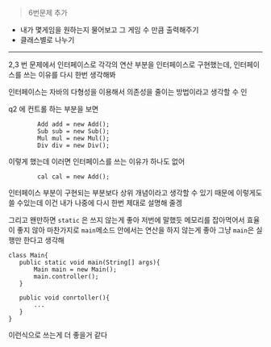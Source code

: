 > 6번문제 추가
- 내가 몇게임을 원하는지 물어보고 그 게임 수 만큼 출력해주기
- 클래스별로 나누기 


---

2,3 번 문제에서 인터페이스로 각각의 연산 부분을 인터페이스로 구현했는데,
인터페이스를 쓰는 이유를 다시 한번 생각해봐

인터페이스는 자바의 다형성을 이용해서 의존성을 줄이는 방법이라고 생각할 수 인
 
q2 에 컨트롤 하는 부분을 보면

            Add add = new Add();
            Sub sub = new Sub();
            Mul mul = new Mul();
            Div div = new Div();
            
이렇게 했는데 이러면 인터페이스를 쓰는 이유가 하나도 없어

            cal cal = new Add();

인터페이스 부분이 구현되는 부분보다 상위 개념이라고 생각할 수 있기 때문에  이렇게도 쓸 수있는데 이건 내가 나중에 다시 한번 제대로 설명해 줄겡 

그리고 왠만하면 `static` 은 쓰지 않는게 좋아 
저번에 말했듯 메모리를 잡아먹어서 효율이 좋지 않아
마찬가지로 `main`메소드 안에서는 연산을 하지 않는게 좋아 그냥 `main`은 실행만 한다고 생각해
 
 ```{.java}
 class Main{
    public static void main(String[] args){
        Main main = new Main();
        main.controller();
    }

    public void conrtoller(){
        ...
    }
}

```


이런식으로 쓰는게 더 좋을거 같다 
